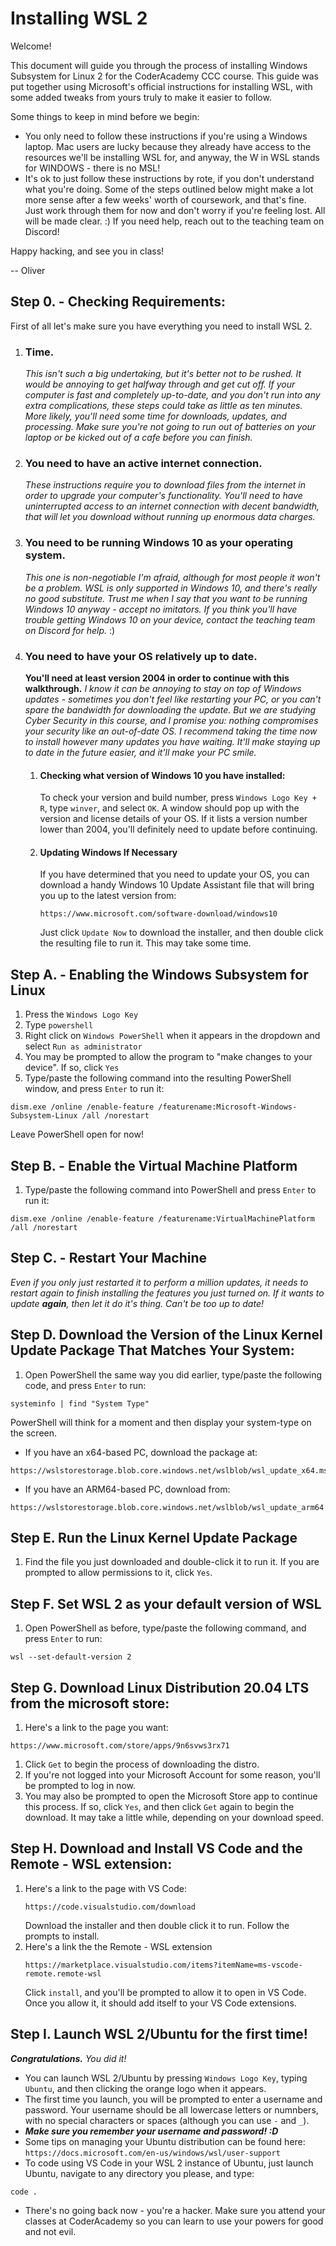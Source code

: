 # Installing WSL 2

Welcome!

This document will guide you through the process of installing Windows Subsystem for Linux 2 for the CoderAcademy CCC course. This guide was put together using Microsoft's official instructions for installing WSL, with some added tweaks from yours truly to make it easier to follow.

Some things to keep in mind before we begin:

* You only need to follow these instructions if you're using a Windows laptop. Mac users are lucky because they already have access to the resources we'll be installing WSL for, and anyway, the W in WSL stands for WINDOWS - there is no MSL!
* It's ok to just follow these instructions by rote, if you don't understand what you're doing. Some of the steps outlined below might make a lot more sense after a few weeks' worth of coursework, and that's fine. Just work through them for now and don't worry if you're feeling lost. All will be made clear. :) If you need help, reach out to the teaching team on Discord!

Happy hacking, and see you in class!

-- Oliver


## Step 0. - Checking Requirements:
First of all let's make sure you have everything you need to install WSL 2.

1. ### Time.
    *This isn't such a big undertaking, but it's better not to be rushed. It would be annoying to get halfway through and get cut off. If your computer is fast and completely up-to-date, and you don't run into any extra complications, these steps could take as little as ten minutes. More likely, you'll need some time for downloads, updates, and processing. Make sure you're not going to run out of batteries on your laptop or be kicked out of a cafe before you can finish.*
1. ### You need to have an active internet connection.
    *These instructions require you to download files from the internet in order to upgrade your computer's functionality. You'll need to have uninterrupted access to an internet connection with decent bandwidth, that will let you download without running up enormous data charges.*
1. ### You need to be running Windows 10 as your operating system.
    *This one is non-negotiable I'm afraid, although for most people it won't be a problem. WSL is only supported in Windows 10, and there's really no good substitute. Trust me when I say that you want to be running Windows 10 anyway - accept no imitators. If you think you'll have trouble getting Windows 10 on your device, contact the teaching team on Discord for help.* :)
1. ### You need to have your OS relatively up to date.
    **You'll need at least version 2004 in order to continue with this walkthrough.**
    *I know it can be annoying to stay on top of Windows updates - sometimes you don't feel like restarting your PC, or you can't spare the bandwidth for downloading the update. But we are studying Cyber Security in this course, and I promise you: nothing compromises your security like an out-of-date OS. I recommend taking the time now to install however many updates you have waiting. It'll make staying up to date in the future easier, and it'll make your PC smile.*
    1. #### Checking what version of Windows 10 you have installed:
        To check your version and build number, press ```Windows Logo Key + R```, type ```winver```, and select ```OK```. A window should pop up with the version and license details of your OS. If it lists a version number lower than 2004, you'll definitely need to update before continuing.  
    1. #### Updating Windows If Necessary
        If you have determined that you need to update your OS, you can download a handy Windows 10 Update Assistant file that will bring you up to the latest version from: 
        ```
        https://www.microsoft.com/software-download/windows10
        ```
        Just click ```Update Now``` to download the installer, and then double click the resulting file to run it. This may take some time.


## Step A. - Enabling the Windows Subsystem for Linux
    
1. Press the ```Windows Logo Key```
1. Type ```powershell```
1. Right click on ```Windows PowerShell``` when it appears in the dropdown and select ```Run as administrator```
1. You may be prompted to allow the program to "make changes to your device".  If so, click ```Yes``` 
1. Type/paste the following command into the resulting PowerShell window, and press ```Enter``` to run it:
```
dism.exe /online /enable-feature /featurename:Microsoft-Windows-Subsystem-Linux /all /norestart
```
Leave PowerShell open for now!


## Step B. - Enable the Virtual Machine Platform
1. Type/paste the following command into PowerShell and press ```Enter``` to run it:
```
dism.exe /online /enable-feature /featurename:VirtualMachinePlatform /all /norestart
```


## Step C. - Restart Your Machine
*Even if you only just restarted it to perform a million updates, it needs to restart again to finish installing the features you just turned on. If it wants to update **again**, then let it do it's thing. Can't be too up to date!*


## Step D. Download the Version of the Linux Kernel Update Package That Matches Your System:
1. Open PowerShell the same way you did earlier, type/paste the following code, and press ```Enter``` to run:
```
systeminfo | find "System Type"
```
PowerShell will think for a moment and then display your system-type on the screen.

* If you have an x64-based PC, download the package at:
```
https://wslstorestorage.blob.core.windows.net/wslblob/wsl_update_x64.msi
```
* If you have an ARM64-based PC, download from:
```
https://wslstorestorage.blob.core.windows.net/wslblob/wsl_update_arm64.msi
```


## Step E. Run the Linux Kernel Update Package
1. Find the file you just downloaded and double-click it to run it. If you are prompted to allow permissions to it, click ```Yes```.


## Step F. Set WSL 2 as your default version of WSL
1. Open PowerShell as before, type/paste the following command, and press ```Enter``` to run:
```
wsl --set-default-version 2
```


## Step G. Download Linux Distribution 20.04 LTS from the microsoft store:
1. Here's a link to the page you want:
```
https://www.microsoft.com/store/apps/9n6svws3rx71
```
1. Click ```Get``` to begin the process of downloading the distro. 
1. If you're not logged into your Microsoft Account for some reason, you'll be prompted to log in now.
1. You may also be prompted to open the Microsoft Store app to continue this process. If so, click ```Yes```, and then click ```Get``` again to begin the download. It may take a little while, depending on your download speed.


## Step H. Download and Install VS Code and the Remote - WSL extension:
1. Here's a link to the page with VS Code:
    ```
    https://code.visualstudio.com/download
    ```
    Download the installer and then double click it to run. Follow the prompts to install.
1. Here's a link the the Remote - WSL extension
    ```
    https://marketplace.visualstudio.com/items?itemName=ms-vscode-remote.remote-wsl
    ```
    Click ```install```, and you'll be prompted to allow it to open in VS Code. Once you allow it, it should add itself to your VS Code extensions. 



## Step I. Launch WSL 2/Ubuntu for the first time!
***Congratulations.***  *You did it!*
* You can launch WSL 2/Ubuntu by pressing ```Windows Logo Key```, typing ```Ubuntu```, and then clicking the orange logo when it appears.
* The first time you launch, you will be prompted to enter a username and password. Your username should be all lowercase letters or numnbers, with no special characters or spaces (although you can use ```-``` and ```_```). 
* ***Make sure you remember your username and password! :D*** 
* Some tips on managing your Ubuntu distribution can be found here:
    ```https://docs.microsoft.com/en-us/windows/wsl/user-support```
* To code using VS Code in your WSL 2 instance of Ubuntu, just launch Ubuntu, navigate to any directory you please, and type:
```
code .
```

* There's no going back now - you're a hacker. Make sure you attend your classes at CoderAcademy so you can learn to use your powers for good and not evil.